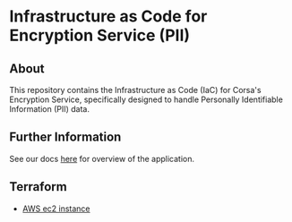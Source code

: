 # Infrastructure as Code for Encryption Service (PII)

## About

This repository contains the Infrastructure as Code (IaC) for Corsa's Encryption Service, specifically designed to handle Personally Identifiable Information (PII) data.

## Further Information

See our docs [here](https://docs.corsa.com) for overview of the application.

## Terraform

* [AWS ec2 instance](./terraform/aws)
